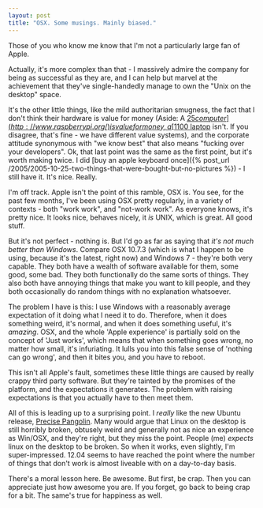 ```yaml
---
layout: post
title: "OSX. Some musings. Mainly biased."
---
```

Those of you who know me know that I'm not a particularly large fan of Apple.

Actually, it's more complex than that - I massively admire the company for being as successful as they are, and I can help but marvel at the achievement that they've single-handedly manage to own the "Unix on the desktop" space.

It's the other little things, like the mild authoritarian smugness, the fact that I don't think their hardware is value for money (Aside: A [$25 computer](http://www.raspberrypi.org/) is value for money, a [$1100 laptop](http://www.apple.com/macbookpro/) isn't. If you disagree, that's fine - we have different value systems), and the corporate attitude synonymous with "we know best" that also means "fucking over your developers". Ok, that last point was the same as the first point, but it's worth making twice. I did [buy an apple keyboard once]({% post_url /2005/2005-10-25-two-things-that-were-bought-but-no-pictures %}) - I still have it. It's nice. Really.

I'm off track. Apple isn't the point of this ramble, OSX is. You see, for the past few months, I've been using OSX pretty regularly, in a variety of contexts - both "work work", and "not-work work". As everyone knows, it's pretty nice. It looks nice, behaves nicely, it *is* UNIX, which is great. All good stuff.

But it's not perfect - nothing is. But I'd go as far as saying that *it's not much better than Windows*. Compare OSX 10.7.3 (which is what I happen to be using, because it's the latest, right now) and Windows 7 - they're both very capable. They both have a wealth of software available for them, some good, some bad. They both functionally do the same sorts of things. They also both have annoying things that make you want to kill people, and they both occasionally do random things with no explanation whatsoever.

The problem I have is this: I use Windows with a reasonably average expectation of it doing what I need it to do. Therefore, when it does something weird, it's normal, and when it does something useful, it's *amazing*. OSX, and the whole 'Apple experience' is partially sold on the concept of 'Just works', which means that when something goes wrong, no matter how small, it's infuriating. It lulls you into this false sense of 'nothing can go wrong', and then it bites you, and you have to reboot.

This isn't all Apple's fault, sometimes these little things are caused by really crappy third party software. But they're tainted by the promises of the platform, and the expectations it generates. The problem with raising expectations is that you actually have to then meet them.

All of this is leading up to a surprising point. I *really* like the new Ubuntu release, [Precise Pangolin](http://releases.ubuntu.com/12.04/). Many would argue that Linux on the desktop is still horribly broken, obtusely weird and generally not as nice an experience as Win/OSX, and they're right, but they miss the point. People (me) *expects* linux on the desktop to be broken. So when it works, even slightly, I'm super-impressed. 12.04 seems to have reached the point where the number of things that don't work is almost liveable with on a day-to-day basis.

There's a moral lesson here. Be awesome. But first, be crap. Then you can appreciate just how awesome you are. If you forget, go back to being crap for a bit. The same's true for happiness as well.
